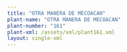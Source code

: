 ```yaml
---
title: "OTRA MANERA DE MECOACAN"
plant-name: "OTRA MANERA DE MECOACAN"
plant-number: "161"
plant-xml: /assets/xml/plant161.xml
layout: single-xml
---
```

